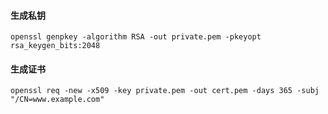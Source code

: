 #### 生成私钥
`openssl genpkey -algorithm RSA -out private.pem -pkeyopt rsa_keygen_bits:2048`

#### 生成证书
`openssl req -new -x509 -key private.pem -out cert.pem -days 365 -subj "/CN=www.example.com"`
